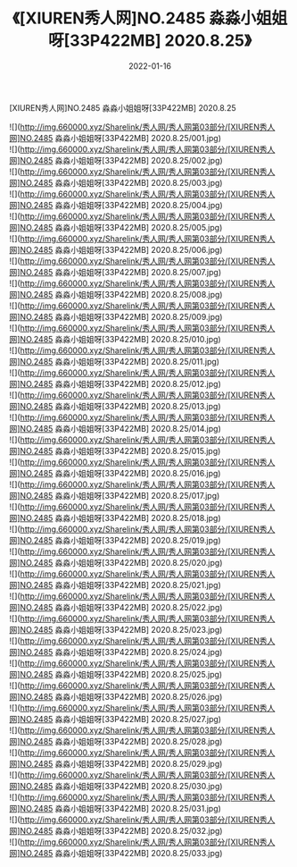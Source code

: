 ﻿---
layout: post
title:  《[XIUREN秀人网]NO.2485 淼淼小姐姐呀[33P422MB] 2020.8.25》
date:   2022-01-16
img: http://img.660000.xyz/Sharelink/秀人网/秀人网第03部分/[XIUREN秀人网]NO.2485 淼淼小姐姐呀[33P422MB] 2020.8.25/000.jpg
categories: [美女, 清纯, 唯美]
---

[XIUREN秀人网]NO.2485 淼淼小姐姐呀[33P422MB] 2020.8.25

 ![](http://img.660000.xyz/Sharelink/秀人网/秀人网第03部分/[XIUREN秀人网]NO.2485 淼淼小姐姐呀[33P422MB] 2020.8.25/001.jpg) <br>![](http://img.660000.xyz/Sharelink/秀人网/秀人网第03部分/[XIUREN秀人网]NO.2485 淼淼小姐姐呀[33P422MB] 2020.8.25/002.jpg) <br>![](http://img.660000.xyz/Sharelink/秀人网/秀人网第03部分/[XIUREN秀人网]NO.2485 淼淼小姐姐呀[33P422MB] 2020.8.25/003.jpg) <br>![](http://img.660000.xyz/Sharelink/秀人网/秀人网第03部分/[XIUREN秀人网]NO.2485 淼淼小姐姐呀[33P422MB] 2020.8.25/004.jpg) <br>![](http://img.660000.xyz/Sharelink/秀人网/秀人网第03部分/[XIUREN秀人网]NO.2485 淼淼小姐姐呀[33P422MB] 2020.8.25/005.jpg) <br>![](http://img.660000.xyz/Sharelink/秀人网/秀人网第03部分/[XIUREN秀人网]NO.2485 淼淼小姐姐呀[33P422MB] 2020.8.25/006.jpg) <br>![](http://img.660000.xyz/Sharelink/秀人网/秀人网第03部分/[XIUREN秀人网]NO.2485 淼淼小姐姐呀[33P422MB] 2020.8.25/007.jpg) <br>![](http://img.660000.xyz/Sharelink/秀人网/秀人网第03部分/[XIUREN秀人网]NO.2485 淼淼小姐姐呀[33P422MB] 2020.8.25/008.jpg) <br>![](http://img.660000.xyz/Sharelink/秀人网/秀人网第03部分/[XIUREN秀人网]NO.2485 淼淼小姐姐呀[33P422MB] 2020.8.25/009.jpg) <br>![](http://img.660000.xyz/Sharelink/秀人网/秀人网第03部分/[XIUREN秀人网]NO.2485 淼淼小姐姐呀[33P422MB] 2020.8.25/010.jpg) <br>![](http://img.660000.xyz/Sharelink/秀人网/秀人网第03部分/[XIUREN秀人网]NO.2485 淼淼小姐姐呀[33P422MB] 2020.8.25/011.jpg) <br>![](http://img.660000.xyz/Sharelink/秀人网/秀人网第03部分/[XIUREN秀人网]NO.2485 淼淼小姐姐呀[33P422MB] 2020.8.25/012.jpg) <br>![](http://img.660000.xyz/Sharelink/秀人网/秀人网第03部分/[XIUREN秀人网]NO.2485 淼淼小姐姐呀[33P422MB] 2020.8.25/013.jpg) <br>![](http://img.660000.xyz/Sharelink/秀人网/秀人网第03部分/[XIUREN秀人网]NO.2485 淼淼小姐姐呀[33P422MB] 2020.8.25/014.jpg) <br>![](http://img.660000.xyz/Sharelink/秀人网/秀人网第03部分/[XIUREN秀人网]NO.2485 淼淼小姐姐呀[33P422MB] 2020.8.25/015.jpg) <br>![](http://img.660000.xyz/Sharelink/秀人网/秀人网第03部分/[XIUREN秀人网]NO.2485 淼淼小姐姐呀[33P422MB] 2020.8.25/016.jpg) <br>![](http://img.660000.xyz/Sharelink/秀人网/秀人网第03部分/[XIUREN秀人网]NO.2485 淼淼小姐姐呀[33P422MB] 2020.8.25/017.jpg) <br>![](http://img.660000.xyz/Sharelink/秀人网/秀人网第03部分/[XIUREN秀人网]NO.2485 淼淼小姐姐呀[33P422MB] 2020.8.25/018.jpg) <br>![](http://img.660000.xyz/Sharelink/秀人网/秀人网第03部分/[XIUREN秀人网]NO.2485 淼淼小姐姐呀[33P422MB] 2020.8.25/019.jpg) <br>![](http://img.660000.xyz/Sharelink/秀人网/秀人网第03部分/[XIUREN秀人网]NO.2485 淼淼小姐姐呀[33P422MB] 2020.8.25/020.jpg) <br>![](http://img.660000.xyz/Sharelink/秀人网/秀人网第03部分/[XIUREN秀人网]NO.2485 淼淼小姐姐呀[33P422MB] 2020.8.25/021.jpg) <br>![](http://img.660000.xyz/Sharelink/秀人网/秀人网第03部分/[XIUREN秀人网]NO.2485 淼淼小姐姐呀[33P422MB] 2020.8.25/022.jpg) <br>![](http://img.660000.xyz/Sharelink/秀人网/秀人网第03部分/[XIUREN秀人网]NO.2485 淼淼小姐姐呀[33P422MB] 2020.8.25/023.jpg) <br>![](http://img.660000.xyz/Sharelink/秀人网/秀人网第03部分/[XIUREN秀人网]NO.2485 淼淼小姐姐呀[33P422MB] 2020.8.25/024.jpg) <br>![](http://img.660000.xyz/Sharelink/秀人网/秀人网第03部分/[XIUREN秀人网]NO.2485 淼淼小姐姐呀[33P422MB] 2020.8.25/025.jpg) <br>![](http://img.660000.xyz/Sharelink/秀人网/秀人网第03部分/[XIUREN秀人网]NO.2485 淼淼小姐姐呀[33P422MB] 2020.8.25/026.jpg) <br>![](http://img.660000.xyz/Sharelink/秀人网/秀人网第03部分/[XIUREN秀人网]NO.2485 淼淼小姐姐呀[33P422MB] 2020.8.25/027.jpg) <br>![](http://img.660000.xyz/Sharelink/秀人网/秀人网第03部分/[XIUREN秀人网]NO.2485 淼淼小姐姐呀[33P422MB] 2020.8.25/028.jpg) <br>![](http://img.660000.xyz/Sharelink/秀人网/秀人网第03部分/[XIUREN秀人网]NO.2485 淼淼小姐姐呀[33P422MB] 2020.8.25/029.jpg) <br>![](http://img.660000.xyz/Sharelink/秀人网/秀人网第03部分/[XIUREN秀人网]NO.2485 淼淼小姐姐呀[33P422MB] 2020.8.25/030.jpg) <br>![](http://img.660000.xyz/Sharelink/秀人网/秀人网第03部分/[XIUREN秀人网]NO.2485 淼淼小姐姐呀[33P422MB] 2020.8.25/031.jpg) <br>![](http://img.660000.xyz/Sharelink/秀人网/秀人网第03部分/[XIUREN秀人网]NO.2485 淼淼小姐姐呀[33P422MB] 2020.8.25/032.jpg) <br>![](http://img.660000.xyz/Sharelink/秀人网/秀人网第03部分/[XIUREN秀人网]NO.2485 淼淼小姐姐呀[33P422MB] 2020.8.25/033.jpg) <br>